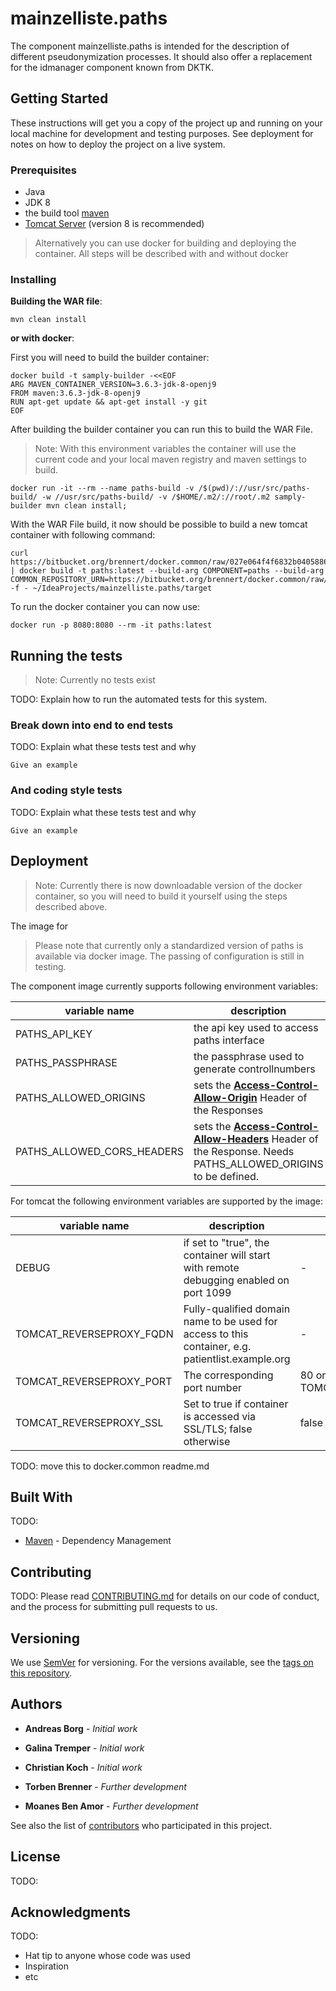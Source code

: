 # mainzelliste.paths

The component mainzelliste.paths is intended for the description of different pseudonymization processes. It should also offer a replacement for the idmanager component known from DKTK. 

## Getting Started

These instructions will get you a copy of the project up and running on your local machine for development and testing purposes. See deployment for notes on how to deploy the project on a live system.

### Prerequisites

- Java
- JDK 8
- the build tool [maven](https://maven.apache.org/)
- [Tomcat Server](https://tomcat.apache.org/) (version 8 is recommended)

> Alternatively you can use docker for building and deploying the container. All steps will be described with and without docker

### Installing

**Building the WAR file**:
```shell script
mvn clean install
```
**or with docker**:

First you will need to build the builder container:
```shell script
docker build -t samply-builder -<<EOF
ARG MAVEN_CONTAINER_VERSION=3.6.3-jdk-8-openj9
FROM maven:3.6.3-jdk-8-openj9
RUN apt-get update && apt-get install -y git
EOF
```

After building the builder container you can run this to build the WAR File.
> Note:
> With this environment variables the container will use the current code and your local maven registry and maven settings to build. 
```shell script
docker run -it --rm --name paths-build -v /$(pwd)/://usr/src/paths-build/ -w //usr/src/paths-build/ -v /$HOME/.m2/://root/.m2 samply-builder mvn clean install;
```

With the WAR File build, it now should be possible to build a new tomcat container with following command:
```shell script
curl https://bitbucket.org/brennert/docker.common/raw/027e064f4f6832b0405886a298a9e6305015a027/tomcat/Dockerfile | docker build -t paths:latest --build-arg COMPONENT=paths --build-arg COMMON_REPOSITORY_URN=https://bitbucket.org/brennert/docker.common/raw/027e064f4f6832b0405886a298a9e6305015a027 -f - ~/IdeaProjects/mainzelliste.paths/target
```

To run the docker container you can now use:
```shell script
docker run -p 8080:8080 --rm -it paths:latest
```

## Running the tests

> Note: Currently no tests exist

TODO: Explain how to run the automated tests for this system. 

### Break down into end to end tests

TODO: Explain what these tests test and why

```
Give an example
```

### And coding style tests

TODO: Explain what these tests test and why

```
Give an example
```

## Deployment

> Note: Currently there is now downloadable version of the docker container, so you will need to build it yourself using the steps described above.

The image for 
> Please note that currently only a standardized version of paths is available via docker image. The passing of configuration is still in testing.

The component image currently supports following environment variables:

|variable name|description|default value|
|-------------|-----------|-------------|
|PATHS_API_KEY|the api key used to access paths interface|PATHS_API_KEY|
|PATHS_PASSPHRASE|the passphrase used to generate controllnumbers|PATHS_PASSPHRASE|
|PATHS_ALLOWED_ORIGINS|sets the [**Access-Control-Allow-Origin**](https://developer.mozilla.org/en-US/docs/Web/HTTP/Headers/Access-Control-Allow-Origin) Header of the Responses|-|
|PATHS_ALLOWED_CORS_HEADERS|sets the [**Access-Control-Allow-Headers**](https://developer.mozilla.org/en-US/docs/Web/HTTP/Headers/Access-Control-Allow-Headers) Header of the Response. Needs PATHS_ALLOWED_ORIGINS to be defined.|-|

For tomcat the following environment variables are supported by the image:

|variable name|description|default value|
|-------------|-----------|-------------|
|DEBUG|if set to "true", the container will start with remote debugging enabled on port 1099| - |
|TOMCAT_REVERSEPROXY_FQDN|Fully-qualified domain name to be used for access to this container, e.g. patientlist.example.org|-|
|TOMCAT_REVERSEPROXY_PORT|The corresponding port number|80 or 443 according to TOMCAT_REVERSEPROXY_SSL|
|TOMCAT_REVERSEPROXY_SSL|Set to true if container is accessed via SSL/TLS; false otherwise|false|

TODO: move this to docker.common readme.md 

## Built With

TODO: 
* [Maven](https://maven.apache.org/) - Dependency Management

## Contributing

TODO: 
Please read [CONTRIBUTING.md](https://gist.github.com/PurpleBooth/b24679402957c63ec426) for details on our code of conduct, and the process for submitting pull requests to us.

## Versioning

We use [SemVer](http://semver.org/) for versioning. For the versions available, see the [tags on this repository](https://github.com/your/project/tags). 

## Authors

* **Andreas Borg** - *Initial work*
* **Galina Tremper** - *Initial work*
* **Christian Koch** - *Initial work*

* **Torben Brenner** - *Further development*
* **Moanes Ben Amor** - *Further development*

See also the list of [contributors](TODO) who participated in this project.

## License

TODO: 

## Acknowledgments

TODO:
* Hat tip to anyone whose code was used
* Inspiration
* etc
